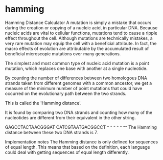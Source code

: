 # hamming
Hamming Distance Calculator
A mutation is simply a mistake that occurs during the creation or copying of a nucleic acid, in particular DNA. Because nucleic acids are vital to cellular functions, mutations tend to cause a ripple effect throughout the cell. Although mutations are technically mistakes, a very rare mutation may equip the cell with a beneficial attribute. In fact, the macro effects of evolution are attributable by the accumulated result of beneficial microscopic mutations over many generations.

The simplest and most common type of nucleic acid mutation is a point mutation, which replaces one base with another at a single nucleotide.

By counting the number of differences between two homologous DNA strands taken from different genomes with a common ancestor, we get a measure of the minimum number of point mutations that could have occurred on the evolutionary path between the two strands.

This is called the 'Hamming distance'.

It is found by comparing two DNA strands and counting how many of the nucleotides are different from their equivalent in the other string.

GAGCCTACTAACGGGAT
CATCGTAATGACGGCCT
^ ^ ^  ^ ^    ^^
The Hamming distance between these two DNA strands is 7.

Implementation notes
The Hamming distance is only defined for sequences of equal length. This means that based on the definition, each language could deal with getting sequences of equal length differently.
